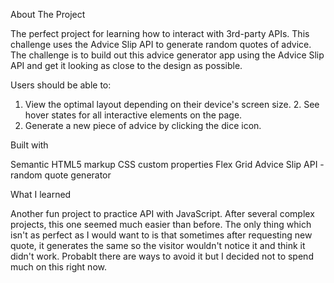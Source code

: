 About The Project


The perfect project for learning how to interact with 3rd-party APIs. This challenge uses the Advice Slip API to generate random quotes of advice. The challenge is to build out this advice generator app using the Advice Slip API and get it looking as close to the design as possible.

Users should be able to:
1. View the optimal layout depending on their device's screen size. 2. See hover states for all interactive elements on the page.
3. Generate a new piece of advice by clicking the dice icon.


Built with


Semantic HTML5 markup
CSS custom properties
Flex
Grid
Advice Slip API - random quote generator


What I learned


Another fun project to practice API with JavaScript. After several complex projects, this one seemed much easier than before. The only thing which isn't as perfect as I would want to is that sometimes after requesting new quote, it generates the same so the visitor wouldn't notice it and think it didn't work. Probablt there are ways to avoid it but I decided not to spend much on this right now.


